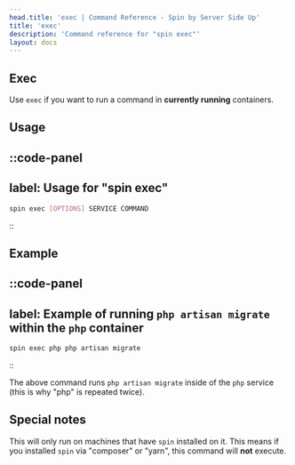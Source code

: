 ```yaml
---
head.title: 'exec | Command Reference - Spin by Server Side Up'
title: 'exec'
description: 'Command reference for "spin exec"'
layout: docs
---
```

## Exec
Use `exec` if you want to run a command in **currently running** containers.

## Usage
::code-panel
---
label: Usage for "spin exec"
---
```bash
spin exec [OPTIONS] SERVICE COMMAND
```
::

## Example
::code-panel
---
label: Example of running `php artisan migrate` within the `php` container
---
```bash
spin exec php php artisan migrate
```
::

The above command runs `php artisan migrate` inside of the `php` service (this is why "php" is repeated twice).

## Special notes
This will only run on machines that have `spin` installed on it. This means if you installed `spin` via "composer" or "yarn", this command will **not** execute.